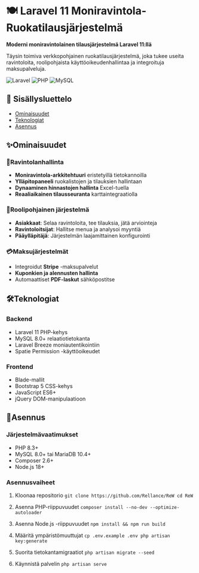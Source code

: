 # 🍽️ Laravel 11 Moniravintola-Ruokatilausjärjestelmä

**Moderni moniravintolainen tilausjärjestelmä Laravel 11:llä**

Täysin toimiva verkkopohjainen ruokatilausjärjestelmä, joka tukee useita ravintoloita, roolipohjaista käyttöoikeudenhallintaa ja integroituja maksupalveluja.

![Laravel](https://img.shields.io/badge/Laravel-11-FF2D20?style=for-the-badge&logo=laravel&logoColor=white)
![PHP](https://img.shields.io/badge/PHP-8.3+-777BB4?style=for-the-badge&logo=php&logoColor=white)
![MySQL](https://img.shields.io/badge/MySQL-8.0+-4479A1?style=for-the-badge&logo=mysql&logoColor=white)

## 📑 Sisällysluettelo
- [Ominaisuudet](#ominaisuudet)
- [Teknologiat](#teknologiat)
- [Asennus](#asennus)

## ✨Ominaisuudet

### 🏪Ravintolanhallinta
- **Moniravintola-arkkitehtuuri** eristetyillä tietokannoilla
- **Ylläpitopaneeli** ruokalistojen ja tilauksien hallintaan
- **Dynaaminen hinnastojen hallinta** Excel-tuella
- **Reaaliaikainen tilausseuranta** karttaintegraatiolla

### 👥Roolipohjainen järjestelmä
- **Asiakkaat**: Selaa ravintoloita, tee tilauksia, jätä arviointeja
- **Ravintoloitsijat**: Hallitse menua ja analysoi myyntiä
- **Pääylläpitäjä**: Järjestelmän laajamittainen konfigurointi

### 💳Maksujärjestelmät
- Integroidut **Stripe** -maksupalvelut
- **Kuponkien ja alennusten hallinta**
- Automaattiset **PDF-laskut** sähköpostitse

## 🛠️Teknologiat

### Backend
- Laravel 11 PHP-kehys
- MySQL 8.0+ relaatiotietokanta
- Laravel Breeze moniautentikointiin
- Spatie Permission -käyttöoikeudet

### Frontend
- Blade-mallit
- Bootstrap 5 CSS-kehys
- JavaScript ES6+
- jQuery DOM-manipulaatioon

## 🚀Asennus

### Järjestelmävaatimukset
- PHP 8.3+
- MySQL 8.0+ tai MariaDB 10.4+
- Composer 2.6+
- Node.js 18+

### Asennusvaiheet

1. Kloonaa repositorio
`git clone https://github.com/Rellance/ReW
cd ReW`
2. Asenna PHP-riippuvuudet
`composer install --no-dev --optimize-autoloader`


3. Asenna Node.js -riippuvuudet
`npm install && npm run build`


4. Määritä ympäristömuuttujat
`cp .env.example .env
php artisan key:generate`

5. Suorita tietokantamigraatiot
`php artisan migrate --seed`

6. Käynnistä palvelin
`php artisan serve`

